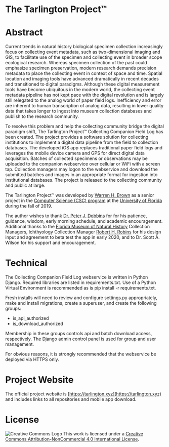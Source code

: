 # The Tarlington Project&trade;

# Abstract
Current trends in natural history biological specimen collection increasingly focus on collecting 
event metadata, such as two-dimensional imaging and GIS, to facilitate use of the specimen and 
collecting event in broader scope ecological research. Whereas specimen collection of the past 
could emphasize specimen preservation, modern research demands precision metadata to place the 
collecting event in context of space and time. Spatial location and imaging tools have advanced 
dramatically in recent decades and transitioned to digital paradigms. Although these digital 
measurement tools have become ubiquitous in the modern world, the collecting event metadata pipeline 
has not kept pace with the digital revolution and is largely still relegated to the analog world of 
paper field logs. Inefficiency and error are inherent to human transcription of analog data, resulting 
in lower quality data that takes longer to ingest into museum collection databases and publish to 
the research community.

To resolve this problem and help the collecting community bridge the digital paradigm shift, The Tarlington Project&trade; Collecting Companion Field Log has been created. The project provides a software 
solution for collecting institutions to implement a digital data pipeline from the field to collection 
databases. The developed iOS app replaces traditional paper field logs and leverages the mobile device 
camera and GPS for direct digital data acquisition. Batches of collected specimens or observations may 
be uploaded to the companion webservice over cellular or WiFi with a screen tap. Collection 
managers may logon to the webservice and download the submitted batches and images in an appropriate 
format for ingestion into institutional databases. The project is released to the collecting community 
and public at large.

The Tarlington Project&trade; was developed by [Warren H. Brown](http://warrenhbrown.com "Warren H. Brown's website") as a senior project in the 
[Computer Science (CSC) program](https://www.cise.ufl.edu/academics/undergraduate/academic-programs/bachelors-degree-programs/ "Computer Science at UF") at the [University of Florida](https://ufl.edu "University of Florida") during the fall of 2019. 

The author wishes to thank [Dr. Peter J. Dobbins](https://www.cise.ufl.edu/dobbins-peter "Peter J. Dobbins Faculty Website") for for his patience, guidance, wisdom, early morning schedule, and academic encouragement. Additional thanks to the [Florida Museum of Natural History](https://floridamuseum.ufl.edu "Florida Museum of Natural History") Collection Managers, Ichthyology Collection Manager [Robert H. Robins](https://www.floridamuseum.ufl.edu/museum-voices/rob-robins/ "Robert H. Robin's staff page") for his design input and agreement to beta test the app in early 2020, and to Dr. Scott A. Wilson for his support and encouragement.

# Technical
The Collecting Companion Field Log webservice is written in Python Django. Required libraries are listed in
requirements.txt. Use of a Python Virtual Environment is recommended as is pip install -r requirements.txt.

Fresh installs will need to review and configure settings.py appropriately, make and install migrations, create a superuser, and create the following groups:
* is_api_authorized
* is_download_authorized

Membership in these groups controls api and batch download access, respectively. The Django admin control panel is used for group and user management. 

For obvious reasons, it is strongly recommended that the webservice be deployed via HTTPS only.

# Project Website
The official project website is [https://tarlington.xyz](https://tarlington.xyz) and includes links to all
repositories and mobile app download.

# License
[logo]: https://i.creativecommons.org/l/by-nc/4.0/88x31.png "Creative Commons License"

![Creative Commons Logo][logo]
This work is licensed under a [Creative Commons Attribution-NonCommercial 4.0 International License](http://creativecommons.org/licenses/by-nc/4.0/).